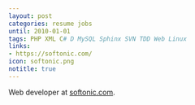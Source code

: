 ```yaml
---
layout: post
categories: resume jobs
until: 2010-01-01
tags: PHP XML C# D MySQL Sphinx SVN TDD Web Linux
links:
- https://softonic.com/
icon: softonic.png
notitle: true
---
```


Web developer at [softonic.com](http://softonic.com/).

